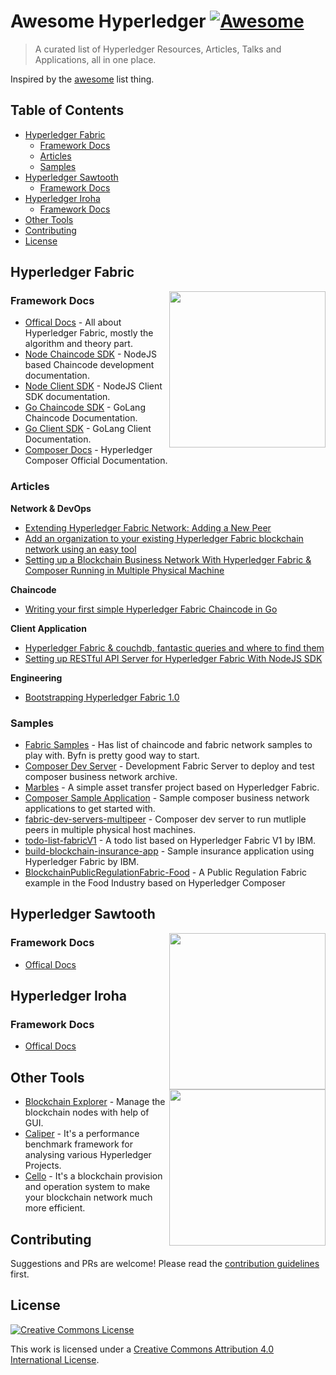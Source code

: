 # Awesome Hyperledger [![Awesome](https://cdn.rawgit.com/sindresorhus/awesome/d7305f38d29fed78fa85652e3a63e154dd8e8829/media/badge.svg)](https://github.com/sindresorhus/awesome)
> A curated list of Hyperledger Resources, Articles, Talks and Applications, all in one place.

Inspired by the [awesome](https://github.com/sindresorhus/awesome) list thing.

## Table of Contents

- [Hyperledger Fabric](#hyperledger-fabric)
  - [Framework Docs](#framework-docs)
  - [Articles](#articles)
  - [Samples](#samples)
- [Hyperledger Sawtooth](#hyperledger-sawtooth)
  - [Framework Docs](#framework-docs-1)
- [Hyperledger Iroha](#hyperledger-iroha)
  - [Framework Docs](#framework-docs-2)
- [Other Tools](#other-tools)
- [Contributing](#contributing)
- [License](#license)

## Hyperledger Fabric 
[<img src="https://www.hyperledger.org/wp-content/uploads/2018/03/Hyperledger_Fabric_Logo_Color.png" align="right" width="250">](https://www.hyperledger.org/projects/fabric)

### Framework Docs
* [Offical Docs](https://hyperledger-fabric.readthedocs.io/en/release-1.1/) - All about Hyperledger Fabric, mostly the algorithm and theory part.
* [Node Chaincode SDK](https://fabric-sdk-node.github.io/) - NodeJS based Chaincode development documentation.
* [Node Client SDK](https://fabric-sdk-node.github.io/) - NodeJS Client SDK documentation.
* [Go Chaincode SDK](https://fabric-sdk-node.github.io/) - GoLang Chaincode Documentation.
* [Go Client SDK](https://godoc.org/github.com/hyperledger/fabric/core/chaincode/shim) - GoLang Client Documentation.
* [Composer Docs](https://hyperledger.github.io/composer/latest/introduction/introduction.html) - Hyperledger Composer Official Documentation.


### Articles

__Network & DevOps__
* [Extending Hyperledger Fabric Network: Adding a New Peer](https://medium.com/@wahabjawed/extending-hyperledger-fabric-network-adding-a-new-peer-4f52f70a7217)
* [Add an organization to your existing Hyperledger Fabric blockchain network using an easy tool](https://www.ibm.com/developerworks/cloud/library/cl-add-an-organization-to-your-hyperledger-fabric-blockchain/index.html)
* [Setting up a Blockchain Business Network With Hyperledger Fabric & Composer Running in Multiple Physical Machine](https://www.skcript.com/svr/setting-up-a-blockchain-business-network-with-hyperledger-fabric-and-composer-running-in-multiple-physical-machine/)

__Chaincode__
* [Writing your first simple Hyperledger Fabric Chaincode in Go](https://www.skcript.com/svr/writing-your-first-simple-hyperledger-fabric-chaincode-in-go/)

__Client Application__
* [Hyperledger Fabric & couchdb, fantastic queries and where to find them](https://medium.com/wearetheledger/hyperledger-fabric-couchdb-fantastic-queries-and-where-to-find-them-f8a3aecef767)
* [Setting up RESTful API Server for Hyperledger Fabric With NodeJS SDK](https://www.skcript.com/svr/setting-up-restful-api-server-for-hyperledger-fabric-with-nodejs-sdk/)


__Engineering__
* [Bootstrapping Hyperledger Fabric 1.0](https://linuxctl.com/2017/08/bootstrapping-hyperledger-fabric-1.0/)

### Samples
* [Fabric Samples](https://github.com/hyperledger/fabric-samples) - Has list of chaincode and fabric network samples to play with. Byfn is pretty good way to start.
* [Composer Dev Server](https://github.com/hyperledger/composer-tools/tree/master/packages/fabric-dev-servers) - Development Fabric Server to deploy and test composer business network archive.
* [Marbles](https://github.com/IBM-Blockchain/marbles) - A simple asset transfer project based on Hyperledger Fabric.
* [Composer Sample Application](https://github.com/hyperledger/composer-sample-applications) - Sample composer business network applications to get started with.
* [fabric-dev-servers-multipeer](https://github.com/varun-raj/fabric-dev-servers-multipeer) - Composer dev server to run mutliple peers in multiple physical host machines.
* [todo-list-fabricV1](https://github.com/IBM/todo-list-fabricV1) - A todo list based on Hyperledger Fabric V1 by IBM.
* [build-blockchain-insurance-app](https://github.com/IBM/build-blockchain-insurance-app) - Sample insurance application using Hyperledger Fabric by IBM.
* [BlockchainPublicRegulationFabric-Food](https://github.com/IBM/BlockchainPublicRegulationFabric-Food) - A Public Regulation Fabric example in the Food Industry based on Hyperledger Composer

## Hyperledger Sawtooth
[<img src="https://www.hyperledger.org/wp-content/uploads/2018/01/Hyperledger_Sawtooth_Logo_Color.png" align="right" width="250">](https://www.hyperledger.org/projects/sawtooth)


### Framework Docs
* [Offical Docs](https://sawtooth.hyperledger.org/docs/core/releases/1.0/introduction.html)


## Hyperledger Iroha

[<img src="https://www.hyperledger.org/wp-content/uploads/2017/12/logo_iroha.png" align="right" width="250">](https://www.hyperledger.org/projects/iroha)

### Framework Docs
* [Offical Docs](http://iroha.readthedocs.io/)


## Other Tools

* [Blockchain Explorer](https://github.com/hyperledger/blockchain-explorer) - Manage the blockchain nodes with help of GUI.
* [Caliper](https://github.com/hyperledger/caliper) - It's a performance benchmark framework for analysing various Hyperledger Projects.
* [Cello](https://github.com/hyperledger/cello) -  It's a blockchain provision and operation system to make your blockchain network much more efficient.

## Contributing

Suggestions and PRs are welcome! Please read the [contribution guidelines](CONTRIBUTING.md) first.

## License

[![Creative Commons License](http://i.creativecommons.org/l/by/4.0/88x31.png)](https://creativecommons.org/licenses/by/4.0/)

This work is licensed under a [Creative Commons Attribution 4.0 International License](http://creativecommons.org/licenses/by/4.0/).
